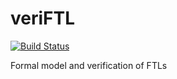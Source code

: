 veriFTL
=======
[![Build Status](https://travis-ci.org/liyishuai/veriFTL.svg?branch=master)](https://travis-ci.org/liyishuai/veriFTL)

Formal model and verification of FTLs
